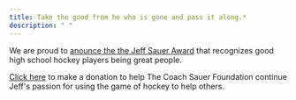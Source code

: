 ```yaml
---
title: Take the good from he who is gone and pass it along.* 
description: " " 
---
```


We are proud to [anounce the the Jeff Sauer Award](post/jeffsauerawardannouncement/) that recognizes good high school hockey players being great people.

[Click here](http://coachsauer.gesture.com) to make a donation to help The 
Coach Sauer Foundation continue Jeff's passion for using the game of hockey 
to help others.